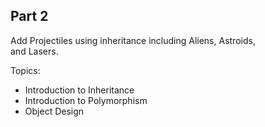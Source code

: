## Part 2

Add Projectiles using inheritance including Aliens, Astroids,   
and Lasers. 

Topics:
* Introduction to Inheritance
* Introduction to Polymorphism
* Object Design